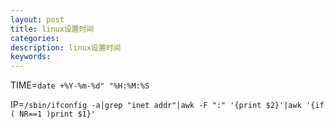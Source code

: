 ```yaml
---
layout: post
title: linux设置时间
categories:
description: linux设置时间
keywords:
---
```



TIME=`date +%Y-%m-%d" "%H:%M:%S`

IP=`/sbin/ifconfig -a|grep "inet addr"|awk -F ":" '{print $2}'|awk '{if ( NR==1 )print $1}'`
